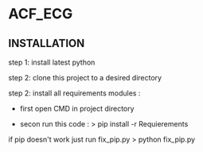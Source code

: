 # ACF_ECG

## INSTALLATION

step 1: install latest python

step 2: clone this project to a desired directory

step 2: install all requirements modules : 

- first open CMD in project directory

- secon run this code : > pip install -r Requierements

if pip doesn't work just run fix_pip.py > python fix_pip.py

